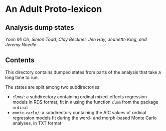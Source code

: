 # An Adult Proto-lexicon
## Analysis dump states
*Yoon Mi Oh, Simon Todd, Clay Beckner, Jen Hay, Jeanette King, and Jeremy Needle*

## Contents

This directory contains dumped states from parts of the analysis that take a long time to run.

The states are split among two subdirectories:

- `clmm/`: a subdirectory containing ordinal mixed-effects regression models in RDS format, fit in `R` using the function `clmm` from the package `ordinal`  
- `monte-carlo/`: a subdirectory containing the AIC values of ordinal regression models fit during the word- and morph-based Monte Carlo analyses, in TXT format  